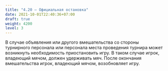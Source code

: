 ```yaml
---
title: "4.20 – Официальная остановка"
date: 2021-10-01T22:40:36+07:00
draft: true
weight: 4200
level: 3
---
```


В случае объявления или другого вмешательства со стороны турнирного персонала или персонала
места проведения турнира может возникнуть необходимость приостановить игру. В таком случае
игрок, владеющий мячом, должен удерживать мяч. После окончания вмешательства игрок,
владеющий мячом, возобновляет игру.